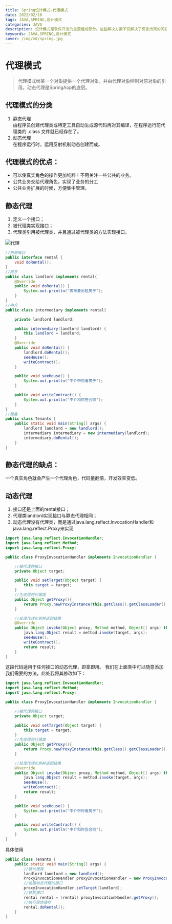 ```yaml
---
title: Spring设计模式-代理模式
date: 2022/02/18
tags: JAVA,SPRING,设计模式
categories: JAVA
description: 设计模式是软件开发的重要组成部分。这些解决方案不仅解决了反复出现的问题，而且还通过识别通用模式来帮助开发人员了解框架的设计。
keywords: JAVA,SPRING,设计模式
cover: /img/md/spring.jpg
---
```


# 代理模式
> 代理模式给某一个对象提供一个代理对象，并由代理对象控制对原对象的引用。动态代理是SpringAop的底层。

## 代理模式的分类

1. 静态代理  
由程序员创建代理类或特定工具自动生成源代码再对其编译，在程序运行前代理类的 .class 文件就已经存在了。
2. 动态代理  
在程序运行时，运用反射机制动态创建而成。

## 代理模式的优点：
- 可以使真实角色的操作更加纯粹！不用关注一些公共的业务。
- 公共业务交给代理角色，实现了业务的分工
- 公共业务扩展的时候，方便集中管理。

## 静态代理
1. 定义一个接口；
2. 被代理类实现接口；
3. 代理类引用被代理类，并且通过被代理类的方法实现接口。

![代理](/img/md/pictures/2459242-20220927180428179-1120981026.png)
```java
//租房接口
public interface rental {
    void doRental();
}
//房东
public class landlord implements rental{
    @Override
    public void doRental() {
        System.out.println("房东要出租房子");
    }
}
//中介
public class intermediary implements rental{

    private landlord landlord;

    public intermediary(landlord landlord) {
        this.landlord = landlord;
    }
    @Override
    public void doRental() {
        landlord.doRental();
        seeHouse();
        writeContract();
    }

    public void seeHouse() {
        System.out.println("中介带你看房子");
    }

    public void writeContract() {
        System.out.println("中介和你签合同");
    }
}
//租客
public class Tenants {
    public static void main(String[] args) {
        landlord landlord = new landlord();
        intermediary intermediary = new intermediary(landlord);
        intermediary.doRental();
    }
}
```
## 静态代理的缺点：
一个真实角色就会产生一个代理角色，代码量翻倍，开发效率变低。

## 动态代理
1. 接口还是上面的rental接口；
2. 代理类landlord实现接口与静态代理相同；
3. 动态代理没有代理类，而是通过java.lang.reflect.InvocationHandler和java.lang.reflect.Proxy来实现

```java
import java.lang.reflect.InvocationHandler;
import java.lang.reflect.Method;
import java.lang.reflect.Proxy;

public class ProxyInvocationHandler implements InvocationHandler {

    //被代理的接口
    private Object target;

    public void setTarget(Object target) {
        this.target = target;
    }
    //生成得到代理类
    public Object getProxy(){
        return Proxy.newProxyInstance(this.getClass().getClassLoader(),target.getClass().getInterfaces(),this);
    }

    //处理代理实例并返回结果
    @Override
    public Object invoke(Object proxy, Method method, Object[] args) throws Throwable {
        java.lang.Object result = method.invoke(target, args);
        seeHouse();
        writeContract();
        return result;
    }
}
```
这段代码适用于任何接口的动态代理，即拿即用。
我们在上面类中可以随意添加我们需要的方法，此处我将其修改如下：
```java
import java.lang.reflect.InvocationHandler;
import java.lang.reflect.Method;
import java.lang.reflect.Proxy;

public class ProxyInvocationHandler implements InvocationHandler {

    //被代理的接口
    private Object target;

    public void setTarget(Object target) {
        this.target = target;
    }
    //生成得到代理类
    public Object getProxy(){
        return Proxy.newProxyInstance(this.getClass().getClassLoader(),target.getClass().getInterfaces(),this);
    }

    //处理代理实例并返回结果
    @Override
    public Object invoke(Object proxy, Method method, Object[] args) throws Throwable {
        java.lang.Object result = method.invoke(target, args);
        seeHouse();
        writeContract();
        return result;
    }

    public void seeHouse() {
        System.out.println("中介带你看房子");
    }

    public void writeContract() {
        System.out.println("中介和你签合同");
    }
}
```
具体使用
```java
public class Tenants {
    public static void main(String[] args) {
        //被代理类
        landlord landlord = new landlord();
        ProxyInvocationHandler proxyInvocationHandler = new ProxyInvocationHandler();
        //设置动态代理的接口
        proxyInvocationHandler.setTarget(landlord);
        //获取接口
        rental rental = (rental) proxyInvocationHandler.getProxy();
        //执行具体操作
        rental.doRental();
    }
}
```